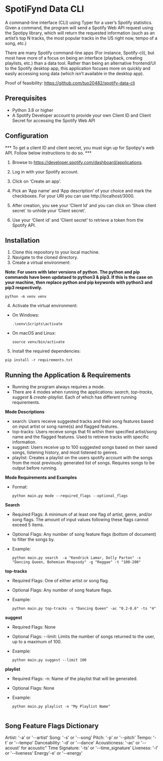 # SpotiFynd Data CLI
A command-line interface (CLI) using Typer for a user’s Spotify statistics. Given a command, the program will send a Spotify Web API request using the Spotipy library, which will return the requested information (such as an artist’s top N tracks, the most popular tracks in the US right now, tempo of a song, etc.)

There are many Spotify command-line apps (For instance, Spotify-cli), but most have more of a focus on being an interface (playback, creating playlists, etc.) than a data tool. Rather than being an alternative frontend/UI to the Spotify desktop app, this application focuses more on quickly and easily accessing song data (which isn’t available in the desktop app).

Proof of feasibility: https://github.com/tuo20482/spotify-data-cli

## Prerequisites
- Python 3.8 or higher
- A Spotify Developer account to provide your own Client ID and Client Secret for accessing the Spotify Web API

## Configuration

*** To get a client ID and client secret, you must sign up for Spotipy's web API. Follow below instructions to do so. ***
1. Browse to https://developer.spotify.com/dashboard/applications.

2. Log in with your Spotify account.

3. Click on ‘Create an app’.

4. Pick an ‘App name’ and ‘App description’ of your choice and mark the checkboxes. For your URI you can use http://localhost/3000.

5. After creation, you see your ‘Client Id’ and you can click on ‘Show client secret` to unhide your ’Client secret’.

6. Use your ‘Client id’ and ‘Client secret’ to retrieve a token from the Spotify API.

## Installation
1. Clone this repository to your local machine.
2. Navigate to the cloned directory.
3. Create a virtual environment:

**Note: For users with later versions of python. The python and pip commands have been updataed to python3 & pip3.
If this is the case on your machine, then replace python and pip keywords with python3 and pip3 respectively.**
```
python -m venv venv
```
4. Activate the virtual environment:
- On Windows:
  ```
  .\venv\Scripts\activate
  ```
- On macOS and Linux:
  ```
  source venv/bin/activate
  ```
5. Install the required dependencies:
```
pip install -r requirements.txt
```

## Running the Application & Requirements
- Running the program always requires a mode.
- There are 4 modes when running the applications: _search_, _top-tracks_, _suggest_ & _create-playlist_. Each of which has different running requirements.

**Mode Descriptions**
- search: Users receive suggested tracks and their song features based on input artist or song name(s) and flagged features.
- top-tracks: Users receive songs that fit within their specified artist/song name and the flagged features. Used to retrieve tracks with specific information.
- suggest: Users receive up to 100 suggested songs based on their saved songs, listening history, and most listened to genres.
- playlist: Creates a playlist on the users spotify account with the songs from the most previously generated list of songs. Requires songs to be output before running.

**Mode Requirements and Examples**

- Format:
  ```
  python main.py mode --required_flags --optional_flags
  ```

**Search**
- Required Flags: A minimum of at least one flag of artist, genre, and/or song flags. The amount of input values following these flags cannot exceed 5 items.
- Optional Flags: Any number of song feature flags (bottom of document) to filter the songs by.

- Example:
  ```
  python main.py search  -a "Kendrick Lamar, Dolly Parton" -s "Dancing Queen, Bohemian Rhapsody" -g "Reggae" -t "100-200"
  ```

**top-tracks**
- Required Flags: One of either artist or song flag.
- Optional Flags: Any number of song feature flags.

- Example:
  ```
  python main.py top-tracks -s "Dancing Queen" -ac "0.2-0.6" -ts "4"
  ```

**suggest**
- Required Flags: None
- Optional Flags: --limit: Limits the number of songs returned to the user, up to a maximum of 100.

- Example:
  ```
  python main.py suggest --limit 100
  ```
  
**playlist**
- Required Flags: -n: Name of the playlist that will be generated.
- Optional Flags: None

- Example:
  ```
  python main.py playlist -n "My Playlist Name" 


## Song Feature Flags Dictionary

Artist: '-a'  or '--artist'
Song: '-s'  or '--song'
Pitch: '-p'  or '--pitch'
Tempo: '-t'  or '--tempo'
Danceability: '-d'  or '--dance'
Acousticness: '-ac' or '--acoust' for acoustic"
Time Signature: '-ts' or '--time_signature'
Liveness: '-l'  or '--liveness'
Energy'-e'  or '--energy'
